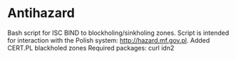 # Antihazard
Bash script for ISC BIND to blockholing/sinkholing zones. Script is intended for interaction with the Polish system: http://hazard.mf.gov.pl.  Added CERT.PL blackholed zones
Required packages:
curl
idn2
